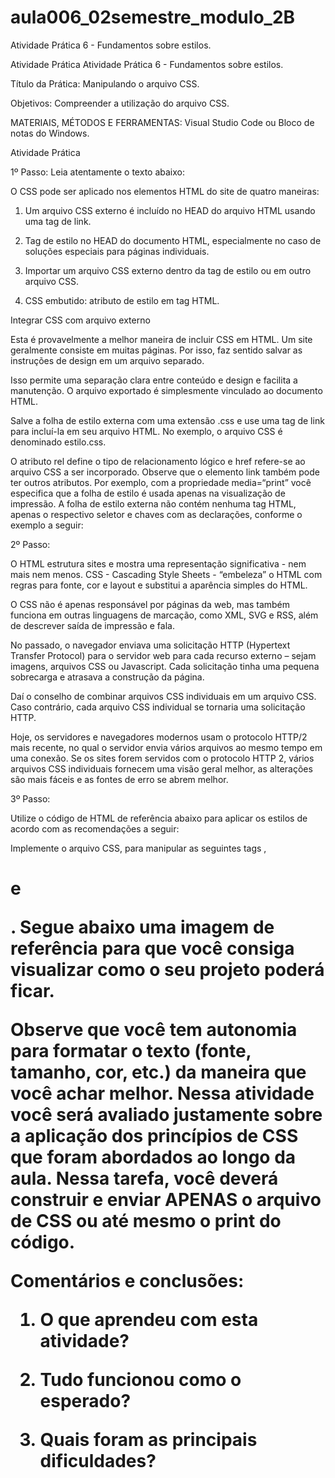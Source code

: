 # aula006_02semestre_modulo_2B
Atividade Prática 6 - Fundamentos sobre estilos.

Atividade Prática
Atividade Prática 6 - Fundamentos sobre estilos.

Título da Prática: Manipulando o arquivo CSS.

Objetivos: Compreender a utilização do arquivo CSS.

MATERIAIS, MÉTODOS E FERRAMENTAS: Visual Studio Code ou Bloco de notas do Windows.

Atividade Prática

1º Passo: Leia atentamente o texto abaixo:

O CSS pode ser aplicado nos elementos HTML do site de quatro maneiras:

1. Um arquivo CSS externo é incluído no HEAD do arquivo HTML usando uma tag de link.

2. Tag de estilo no HEAD do documento HTML, especialmente no caso de soluções especiais para páginas individuais.

3. Importar um arquivo CSS externo dentro da tag de estilo ou em outro arquivo CSS.

4. CSS embutido: atributo de estilo em tag HTML.


Integrar CSS com arquivo externo

Esta é provavelmente a melhor maneira de incluir CSS em HTML. Um site geralmente consiste em muitas páginas. Por isso, faz sentido salvar as instruções de design em um arquivo separado.

Isso permite uma separação clara entre conteúdo e design e facilita a manutenção. O arquivo exportado é simplesmente vinculado ao documento HTML.

Salve a folha de estilo externa com uma extensão .css e use uma tag de link para incluí-la em seu arquivo HTML. No exemplo, o arquivo CSS é denominado estilo.css.


O atributo rel define o tipo de relacionamento lógico e href refere-se ao arquivo CSS a ser incorporado. Observe que o elemento link também pode ter outros atributos. Por exemplo, com a propriedade media=“print” você especifica que a folha de estilo é usada apenas na visualização de impressão. A folha de estilo externa não contém nenhuma tag HTML, apenas o respectivo seletor e chaves com as declarações, conforme o exemplo a seguir:


2º Passo:

O HTML estrutura sites e mostra uma representação significativa - nem mais nem menos. CSS - Cascading Style Sheets - “embeleza” o HTML com regras para fonte, cor e layout e substitui a aparência simples do HTML.

O CSS não é apenas responsável por páginas da web, mas também funciona em outras linguagens de marcação, como XML, SVG e RSS, além de descrever saída de impressão e fala.

No passado, o navegador enviava uma solicitação HTTP (Hypertext Transfer Protocol) para o servidor web para cada recurso externo – sejam imagens, arquivos CSS ou Javascript. Cada solicitação tinha uma pequena sobrecarga e atrasava a construção da página.

Daí o conselho de combinar arquivos CSS individuais em um arquivo CSS. Caso contrário, cada arquivo CSS individual se tornaria uma solicitação HTTP.

Hoje, os servidores e navegadores modernos usam o protocolo HTTP/2 mais recente, no qual o servidor envia vários arquivos ao mesmo tempo em uma conexão. Se os sites forem servidos com o protocolo HTTP 2, vários arquivos CSS individuais fornecem uma visão geral melhor, as alterações são mais fáceis e as fontes de erro se abrem melhor.

3º Passo:

Utilize o código de HTML de referência abaixo para aplicar os estilos de acordo com as recomendações a seguir:


Implemente o arquivo CSS, para manipular as seguintes tags <body>, <h1> e <p>. Segue abaixo uma imagem de referência para que você consiga visualizar como o seu projeto poderá ficar.


Observe que você tem autonomia para formatar o texto (fonte, tamanho, cor, etc.) da maneira que você achar melhor. Nessa atividade você será avaliado justamente sobre a aplicação dos princípios de CSS que foram abordados ao longo da aula. Nessa tarefa, você deverá construir e enviar APENAS o arquivo de CSS ou até mesmo o print do código.



Comentários e conclusões:

1. O que aprendeu com esta atividade?

2. Tudo funcionou como o esperado?

3. Quais foram as principais dificuldades?
